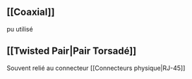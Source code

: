 ## [[Coaxial]]
pu utilisé

## [[Twisted Pair|Pair Torsadé]]
Souvent relié au connecteur [[Connecteurs physique|RJ-45]]



